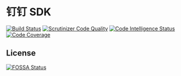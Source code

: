 # 钉钉 SDK

[![Build Status](https://scrutinizer-ci.com/g/aplisin/dingtalk/badges/build.png?b=master)](https://scrutinizer-ci.com/g/aplisin/dingtalk/build-status/master)
[![Scrutinizer Code Quality](https://scrutinizer-ci.com/g/aplisin/dingtalk/badges/quality-score.png?b=master)](https://scrutinizer-ci.com/g/aplisin/dingtalk/?branch=master)
[![Code Intelligence Status](https://scrutinizer-ci.com/g/aplisin/dingtalk/badges/code-intelligence.svg?b=master)](https://scrutinizer-ci.com/code-intelligence)
[![Code Coverage](https://scrutinizer-ci.com/g/aplisin/dingtalk/badges/coverage.png?b=master)](https://scrutinizer-ci.com/g/aplisin/dingtalk/?branch=master)

## License
[![FOSSA Status](https://app.fossa.io/api/projects/git%2Bgithub.com%2Faplisin%2Fdingtalk.svg?type=large)](https://app.fossa.io/projects/git%2Bgithub.com%2Faplisin%2Fdingtalk?ref=badge_large)
